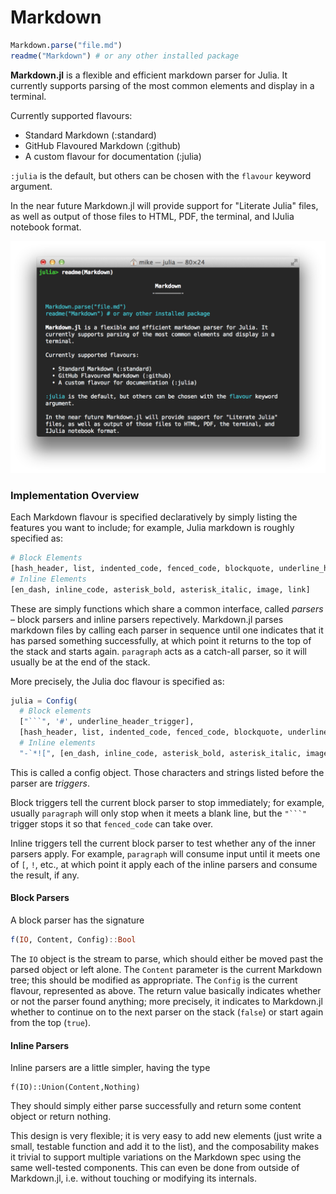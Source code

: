 # Markdown

```julia
Markdown.parse("file.md")
readme("Markdown") # or any other installed package
```

**Markdown.jl** is a flexible and efficient markdown parser for Julia.
It currently supports parsing of the most common elements and display
in a terminal.

Currently supported flavours:

  * Standard Markdown (:standard)
  * GitHub Flavoured Markdown (:github)
  * A custom flavour for documentation (:julia)

`:julia` is the default, but others can be chosen with the `flavour`
keyword argument.

In the near future Markdown.jl will provide support for "Literate Julia"
files, as well as output of those files to HTML, PDF, the terminal, and
IJulia notebook format.

![Markdown.jl Example](test.png)

### Implementation Overview

Each Markdown flavour is specified declaratively by simply listing the features you want to include; for example, Julia markdown is roughly specified as:

```julia
# Block Elements
[hash_header, list, indented_code, fenced_code, blockquote, underline_header, paragraph]
# Inline Elements
[en_dash, inline_code, asterisk_bold, asterisk_italic, image, link]
```

These are simply functions which share a common interface, called *parsers* – block parsers and inline parsers repectively. Markdown.jl parses markdown files by calling each parser in sequence until one indicates that it has parsed something successfully, at which point it returns to the top of the stack and starts again. `paragraph` acts as a catch-all parser, so it will usually be at the end of the stack.

More precisely, the Julia doc flavour is specified as:

```julia
julia = Config(
  # Block elements
  ["```", '#', underline_header_trigger],
  [hash_header, list, indented_code, fenced_code, blockquote, underline_header, paragraph],
  # Inline elements
  "-`*![", [en_dash, inline_code, asterisk_bold, asterisk_italic, image, link])
```

This is called a config object. Those characters and strings listed before the parser are *triggers*.

Block triggers tell the current block parser to stop immediately; for example, usually `paragraph` will only stop when it meets a blank line, but the ````"```"```` trigger stops it so that `fenced_code` can take over.

Inline triggers tell the current block parser to test whether any of the inner parsers apply. For example, `paragraph` will consume input until it meets one of `[`, `!`, etc., at which point it apply each of the inline parsers and consume the result, if any.

#### Block Parsers

A block parser has the signature

```julia
f(IO, Content, Config)::Bool
```

The `IO` object is the stream to parse, which should either be moved past the parsed object or left alone. The `Content` parameter is the current Markdown tree; this should be modified as appropriate. The `Config` is the current flavour, represented as above. The return value basically indicates whether or not the parser found anything; more precisely, it indicates to Markdown.jl whether to continue on to the next parser on the stack (`false`) or start again from the top (`true`).

#### Inline Parsers

Inline parsers are a little simpler, having the type

```
f(IO)::Union(Content,Nothing)
```

They should simply either parse successfully and return some content object or return nothing.

This design is very flexible; it is very easy to add new elements (just write a small, testable function and add it to the list), and the composability makes it trivial to support multiple variations on the Markdown spec using the same well-tested components. This can even be done from outside of Markdown.jl, i.e. without touching or modifying its internals.
